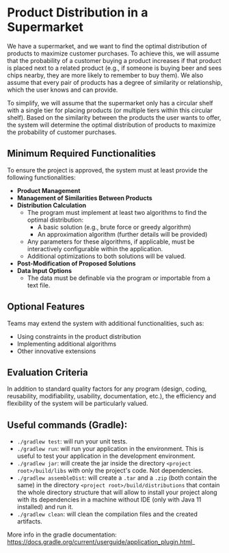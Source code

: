 # Product Distribution in a Supermarket

We have a supermarket, and we want to find the optimal distribution of products to maximize customer purchases. To achieve this, we will assume that the probability of a customer buying a product increases if that product is placed next to a related product (e.g., if someone is buying beer and sees chips nearby, they are more likely to remember to buy them). We also assume that every pair of products has a degree of similarity or relationship, which the user knows and can provide.

To simplify, we will assume that the supermarket only has a circular shelf with a single tier for placing products (or multiple tiers within this circular shelf). Based on the similarity between the products the user wants to offer, the system will determine the optimal distribution of products to maximize the probability of customer purchases.

## Minimum Required Functionalities

To ensure the project is approved, the system must at least provide the following functionalities:

- **Product Management**
- **Management of Similarities Between Products**
- **Distribution Calculation**
  - The program must implement at least two algorithms to find the optimal distribution:
    - A basic solution (e.g., brute force or greedy algorithm)
    - An approximation algorithm (further details will be provided)
  - Any parameters for these algorithms, if applicable, must be interactively configurable within the application.
  - Additional optimizations to both solutions will be valued.
- **Post-Modification of Proposed Solutions**
- **Data Input Options**
  - The data must be definable via the program or importable from a text file.

## Optional Features

Teams may extend the system with additional functionalities, such as:

- Using constraints in the product distribution
- Implementing additional algorithms
- Other innovative extensions

## Evaluation Criteria

In addition to standard quality factors for any program (design, coding, reusability, modifiability, usability, documentation, etc.), the efficiency and flexibility of the system will be particularly valued.





## Useful commands (Gradle):

- `./gradlew test`: will run your unit tests.
- `./gradlew run`: will run your application in the environment. This is useful to test your application in the development environment.
- `./gradlew jar`: will create the jar inside the directory `<project root>/build/libs` with only the project's code. Not dependencies.
- `./gradlew assembleDist`: will create a `.tar` and a `.zip` (both contain the same) in the directory `<project root>/build/distributions` that contain the whole directory structure that will allow to install your project along with its dependencies in a machine without IDE (only with Java 11 installed) and run it.
- `./gradlew clean`: will clean the compilation files and the created artifacts.

More info in the gradle documentation: 
https://docs.gradle.org/current/userguide/application_plugin.html_

